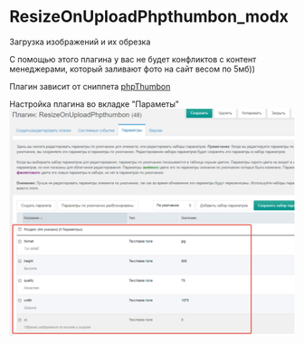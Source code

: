 # ResizeOnUploadPhpthumbon_modx
Загрузка изображений и их обрезка

С помощью этого плагина у вас не будет конфликтов с контент менеджерами, который заливают фото на сайт весом по 5мб)) 

Плагин зависит от сниппета [phpThumbon](https://github.com/gvozdb/phpthumbon "phpThumbon")

Настройка плагина во вкладке "Параметы"
![](https://github.com/vectorserver/ResizeOnUploadPhpthumbon_modx/blob/master/2020-04-09_01-41-10.png?raw=true)
